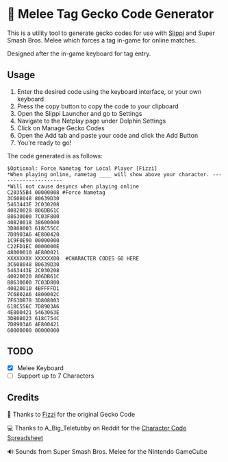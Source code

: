 # 🦎 Melee Tag Gecko Code Generator

This is a utility tool to generate gecko codes for use with [Slippi](https://slippi.gg/) and Super Smash Bros. Melee which forces a tag in-game for online matches.

Designed after the in-game keyboard for tag entry.

## Usage

1. Enter the desired code using the keyboard interface, or your own keyboard
2. Press the copy button to copy the code to your clipboard
3. Open the Slippi Launcher and go to Settings
4. Navigate to the Netplay page under Dolphin Settings
5. Click on Manage Gecko Codes
6. Open the Add tab and paste your code and click the Add Button
7. You're ready to go!

The code generated is as follows:

```
$Optional: Force Nametag for Local Player [Fizzi]
*When playing online, nametag ____ will show above your character. ---------------------
*Will not cause desyncs when playing online
C20355B4 00000008 #Force Nametag
3C608048 80639D30
5463443E 2C030208
40820028 806DB61C
88630000 7C03F800
40820018 38600000
3D808003 618C55CC
7D8903A6 4E800420
1C9F0E90 00000000
C22FD1EC 0000000E
48000010 4E800021
XXXXXXXX XXXXXX00  #CHARACTER CODES GO HERE
3C608048 80639D30
5463443E 2C030208
40820020 806DB61C
88630000 7C03D800
40820010 4BFFFFD1
7C6802A6 4800002C
7F63DB78 3D808003
618C556C 7D8903A6
4E800421 5463063E
3D808023 618C754C
7D8903A6 4E800421
60000000 00000000
```

## TODO

- [x] Melee Keyboard
- [ ] Support up to 7 Characters

## Credits

🐸 Thanks to [Fizzi](https://x.com/fizzi36) for the original Gecko Code

💻 Thanks to A_Big_Teletubby on Reddit for the [Character Code Spreadsheet](https://drive.google.com/file/d/1LGljYcGwInlH1XBJmEtR5_fEZrMZ3osU/view)

🔊 Sounds from Super Smash Bros. Melee for the Nintendo GameCube
